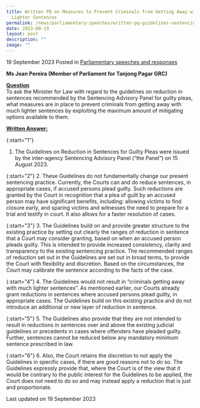 ```yaml
---
title: Written PQ on Measures to Prevent Criminals from Getting Away with
  Lighter Sentences
permalink: /news/parliamentary-speeches/written-pq-guidelines-sentencing-advisory-panel-measures-in-place/
date: 2023-09-19
layout: post
description: ""
image: ""
---
```

19 September 2023 Posted in [Parliamentary speeches and responses](/news/parliamentary-speeches) 

**Ms Joan Pereira (Member of Parliament for Tanjong Pagar GRC)** 

**<b><u>Question</u></b>** 
<br>To ask the Minister for Law with regard to the guidelines on reduction in sentences recommended by the Sentencing Advisory Panel for guilty pleas, what measures are in place to prevent criminals from getting away with much lighter sentences by exploiting the maximum amount of mitigating options available to them.

**<b><u>Written Answer:</u></b>** 

{:start="1"} 
1.  The Guidelines on Reduction in Sentences for Guilty Pleas were issued by the inter-agency Sentencing Advisory Panel (“the Panel”) on 15 August 2023.

{:start="2"} 
2.  These Guidelines do not fundamentally change our present sentencing practice. Currently, the Courts can and do reduce sentences, in appropriate cases, if accused persons plead guilty. Such reductions are granted by the Court in recognition that a plea of guilt by an accused person may have significant benefits, including: allowing victims to find closure early, and sparing victims and witnesses the need to prepare for a trial and testify in court. It also allows for a faster resolution of cases.

{:start="3"} 
3.  The Guidelines build on and provide greater structure to the existing practice by setting out clearly the ranges of reduction in sentence that a Court may consider granting, based on when an accused person pleads guilty. This is intended to provide increased consistency, clarity and transparency to the existing sentencing practice. The recommended ranges of reduction set out in the Guidelines are set out in broad terms, to provide the Court with flexibility and discretion. Based on the circumstances, the Court may calibrate the sentence according to the facts of the case.
 
{:start="4"} 
4.  The Guidelines would not result in “criminals getting away with much lighter sentences”. As mentioned earlier, our Courts already grant reductions in sentences where accused persons plead guilty, in appropriate cases. The Guidelines build on this existing practice and do not introduce an additional or new layer of reduction in sentence.

{:start="5"} 
5.  The Guidelines also provide that they are not intended to result in reductions in sentences over and above the existing judicial guidelines or precedents in cases where offenders have pleaded guilty. Further, sentences cannot be reduced below any mandatory minimum sentence prescribed in law. 

{:start="6"} 
6.  Also, the Court retains the discretion to not apply the Guidelines in specific cases, if there are good reasons not to do so. The Guidelines expressly provide that, where the Court is of the view that it would be contrary to the public interest for the Guidelines to be applied, the Court does not need to do so and may instead apply a reduction that is just and proportionate.

<p class="right-side-updated">Last updated on 19 September 2023</p>
